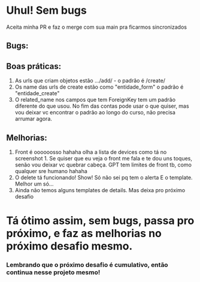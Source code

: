 # Uhul! Sem bugs

Aceita minha PR e faz o merge com sua main pra ficarmos sincronizados

## Bugs:

## Boas práticas:

1. As urls que criam objetos estão .../add/ - o padrão é /create/
2. Os name das urls de create estão como "entidade_form" o padrão é "entidade_create"
3. O related_name nos campos que tem ForeignKey tem um padrão diferente do que usou. No fim das contas pode usar o que quiser, mas vou deixar vc encontrar o padrão ao longo do curso, não precisa arrumar agora.

## Melhorias:

1. Front é oooooosso hahaha olha a lista de devices como tá no screenshot 1. Se quiser que eu veja o front me fala e te dou uns toques, senão vou deixar vc quebrar cabeça. GPT tem limites de front tb, como qualquer sre humano hahaha
2. O delete tá funcionando! Show! Só não sei pq tem o alerta E o template. Melhor um só...
3. Ainda não temos alguns templates de details. Mas deixa pro próximo desafio


# Tá ótimo assim, sem bugs, passa pro próximo, e faz as melhorias no próximo desafio mesmo.

### Lembrando que o próximo desafio é cumulativo, então continua nesse projeto mesmo!
